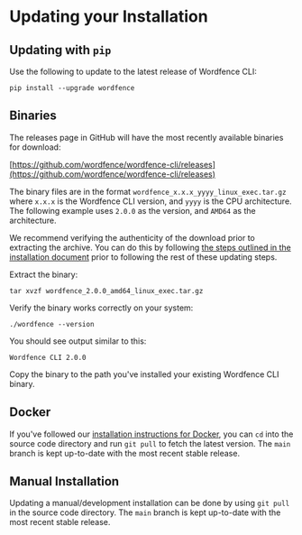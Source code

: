 # Updating your Installation

## Updating with `pip` 

Use the following to update to the latest release of Wordfence CLI:

	pip install --upgrade wordfence

## Binaries

The releases page in GitHub will have the most recently available binaries for download:

[https://github.com/wordfence/wordfence-cli/releases](https://github.com/wordfence/wordfence-cli/releases)

The binary files are in the format `wordfence_x.x.x_yyyy_linux_exec.tar.gz` where `x.x.x` is the Wordfence CLI version, and `yyyy` is the CPU architecture. The following example uses `2.0.0` as the version, and `AMD64` as the architecture. 

We recommend verifying the authenticity of the download prior to extracting the archive. You can do this by following [the steps outlined in the installation document](Installation.md#verifying-the-authenticity-of-a-release-asset) prior to following the rest of these updating steps. 

Extract the binary:

	tar xvzf wordfence_2.0.0_amd64_linux_exec.tar.gz

Verify the binary works correctly on your system:

	./wordfence --version

You should see output similar to this:

	Wordfence CLI 2.0.0

Copy the binary to the path you've installed your existing Wordfence CLI binary.

## Docker

If you've followed our [installation instructions for Docker](Installation.md#docker), you can `cd` into the source code directory and run `git pull` to fetch the latest version. The `main` branch is kept up-to-date with the most recent stable release.

## Manual Installation

Updating a manual/development installation can be done by using `git pull` in the source code directory. The `main` branch is kept up-to-date with the most recent stable release.